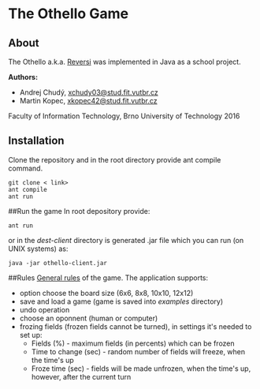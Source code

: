 # The Othello Game

## About
The Othello a.k.a. [Reversi](https://en.wikipedia.org/wiki/Reversi) was implemented in Java as a school project. 

**Authors:**
- Andrej Chudý, xchudy03@stud.fit.vutbr.cz
- Martin Kopec, xkopec42@stud.fit.vutbr.cz

Faculty of Information Technology, Brno University of Technology 
2016


## Installation
Clone the repository and in the root directory provide ant compile command.

```
git clone < link>
ant compile
ant run
```

##Run the game
In root depository provide:

```
ant run
```

or in the _dest-client_ directory is generated .jar file which you can run (on UNIX systems) as:

```
java -jar othello-client.jar
```

##Rules
[General rules](https://en.wikipedia.org/wiki/Reversi) of the game.
The application supports:
- option choose the board size (6x6, 8x8, 10x10, 12x12)
- save and load a game (game is saved into _examples_ directory)
- undo operation
- choose an oponnent (human or computer)
- frozing fields (frozen fields cannot be turned), in settings it's needed to set up:
  - Fields (%) - maximum fields (in percents) which can be frozen
  - Time to change (sec) - random number of fields will freeze, when the time's up
  - Froze time (sec) - fields will be made unfrozen, when the time's up, however, after the current turn
